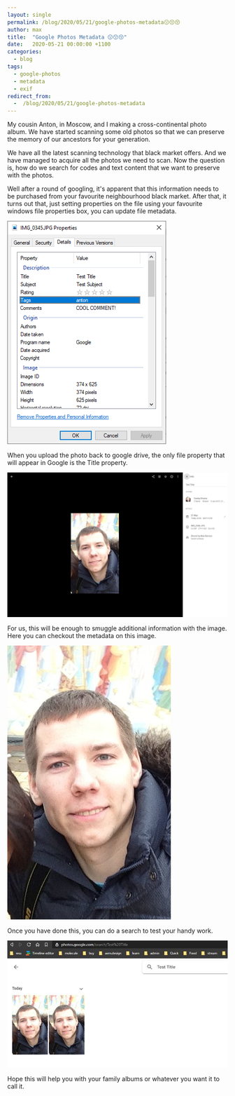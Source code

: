 ```yaml
---
layout: single
permalink: /blog/2020/05/21/google-photos-metadata😗😙😚
author: max
title:  "Google Photos Metadata 😗😙😚"
date:   2020-05-21 00:00:00 +1100
categories:
  - blog
tags:
  - google-photos
  - metadata
  - exif
redirect_from:
  -  /blog/2020/05/21/google-photos-metadata
---
```


My cousin Anton, in Moscow, and I making a cross-continental photo album. We have started scanning some old photos so that we can preserve the memory of our ancestors for your generation.

We have all the latest scanning technology that black market offers. And we have managed to acquire all the photos we need to scan. Now the question is, how do we search for codes and text content that we want to preserve with the photos.

Well after a round of googling, it's apparent that this information needs to be purchased from your favourite neighbourhood black market. After that, it turns out that, just setting properties on the file using your favourite windows file properties box, you can update file metadata. 

![Adobe SSO Login Page](/assets/images/posts/google-photots-metadata/FileProperties.png)

When you upload the photo back to google drive, the only file property that will appear in Google is the Title property. 

![Adobe SSO Login Page](/assets/images/posts/google-photots-metadata/file-with-properties-in-google-photos.jpg)

For us, this will be enough to smuggle additional information with the image. Here you can checkout the metadata on this image.

![Adobe SSO Login Page](/assets/images/posts/google-photots-metadata/cousin-anton-smiling.jpg)

Once you have done this, you can do a search to test your handy work. 

![Adobe SSO Login Page](/assets/images/posts/google-photots-metadata/search-for-file-with-properties-in-google-photos.jpg)

Hope this will help you with your family albums or whatever you want it to call it.

